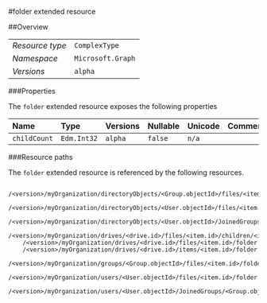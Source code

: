 #folder extended resource

 



##Overview

|  |  | 
| :-- | :-- | 
| _Resource type_ | `ComplexType` | 
| _Namespace_ | `Microsoft.Graph` | 
| _Versions_ | `alpha` | 


###Properties

The `folder` extended resource exposes the following properties 

| Name | Type | Versions | Nullable | Unicode | Comments | 
| :-- | :-- | :-- | :-- | :-- | :-- | 
| `childCount` | `Edm.Int32` | `alpha` | `false` | `n/a` |  | 


###Resource paths

The `folder` extended resource is referenced by the following resources. 

```
	/<version>/myOrganization/directoryObjects/<Group.objectId>/files/<item.id>/folder
	/<version>/myOrganization/directoryObjects/<User.objectId>/files/<item.id>/folder
	/<version>/myOrganization/directoryObjects/<User.objectId>/JoinedGroups/<Group.objectId>/files/<item.id>/folder
	/<version>/myOrganization/drives/<drive.id>/files/<item.id>/children/<item.id>/folder
	/<version>/myOrganization/drives/<drive.id>/files/<item.id>/folder
	/<version>/myOrganization/drives/<drive.id>/items/<item.id>/folder
	/<version>/myOrganization/groups/<Group.objectId>/files/<item.id>/folder
	/<version>/myOrganization/users/<User.objectId>/files/<item.id>/folder
	/<version>/myOrganization/users/<User.objectId>/JoinedGroups/<Group.objectId>/files/<item.id>/folder
```





<!-- {
"type": "#page.annotation",
"tocPath": "ComplexType/folder",
"section": "documentation"
} -->